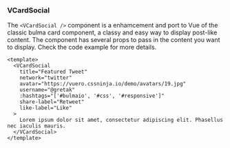 ### VCardSocial

The `<VCardSocial />` component is a enhamcement and port to Vue
of the classic bulma card component, a classy and easy way
to display post-like content. The component has several props
to pass in the content you want to display.
Check the code example for more details.

<!--code-->

```vue
<template>
  <VCardSocial
    title="Featured Tweet"
    network="twitter"
    avatar="https://vuero.cssninja.io/demo/avatars/19.jpg"
    username="@gretak"
    :hashtags="['#bulmaio', '#css', '#responsive']"
    share-label="Retweet"
    like-label="Like"
  >
    Lorem ipsum dolor sit amet, consectetur adipiscing elit. Phasellus nec iaculis mauris.
  </VCardSocial>
</template>
```

<!--/code-->
